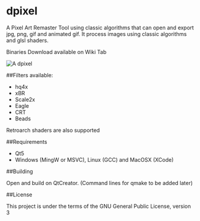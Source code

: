 # dpixel

A Pixel Art Remaster Tool using classic algorithms that can open and export jpg, png, gif and animated gif.
It process images using classic algorithms and glsl shaders.

Binaries Download available on Wiki Tab

![A dpixel](https://img.itch.io/aW1hZ2UvOTYxMDgvNDY0MTM2LnBuZw==/original/yd4UFL.png?raw=true "dpixel")

##Filters available:

* hq4x
* xBR
* Scale2x
* Eagle
* CRT
* Beads

Retroarch shaders are also supported

##Requirements

- Qt5
- Windows (MingW or MSVC), Linux  (GCC) and MacOSX (XCode)

##Building

Open and build on QtCreator.
(Command lines for qmake to be added later)

##License

This project is under the terms of the GNU General Public License, version 3
